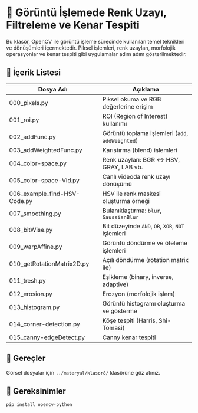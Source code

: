 # 🎨 Görüntü İşlemede Renk Uzayı, Filtreleme ve Kenar Tespiti

Bu klasör, OpenCV ile görüntü işleme sürecinde kullanılan temel teknikleri ve dönüşümleri içermektedir. Piksel işlemleri, renk uzayları, morfolojik operasyonlar ve kenar tespiti gibi uygulamalar adım adım gösterilmektedir.

## 📘 İçerik Listesi

| Dosya Adı                     | Açıklama                                      |
|------------------------------|-----------------------------------------------|
| 000_pixels.py                | Piksel okuma ve RGB değerlerine erişim        |
| 001_roi.py                   | ROI (Region of Interest) kullanımı            |
| 002_addFunc.py               | Görüntü toplama işlemleri (`add`, `addWeighted`) |
| 003_addWeightedFunc.py       | Karıştırma (blend) işlemleri                  |
| 004_color-space.py           | Renk uzayları: BGR ↔ HSV, GRAY, LAB vb.       |
| 005_color-space-Vid.py       | Canlı videoda renk uzayı dönüşümü             |
| 006_example_find-HSV-Code.py | HSV ile renk maskesi oluşturma örneği        |
| 007_smoothing.py             | Bulanıklaştırma: `blur`, `GaussianBlur`      |
| 008_bitWise.py               | Bit düzeyinde `AND`, `OR`, `XOR`, `NOT` işlemleri |
| 009_warpAffine.py            | Görüntü döndürme ve öteleme işlemleri         |
| 010_getRotationMatrix2D.py   | Açılı döndürme (rotation matrix ile)          |
| 011_tresh.py                 | Eşikleme (binary, inverse, adaptive)          |
| 012_erosion.py               | Erozyon (morfolojik işlem)                    |
| 013_histogram.py             | Görüntü histogramı oluşturma ve gösterme      |
| 014_corner-detection.py      | Köşe tespiti (Harris, Shi-Tomasi)             |
| 015_canny-edgeDetect.py      | Canny kenar tespiti                           |

## 📁 Gereçler
Görsel dosyalar için `../materyal/klasor8/` klasörüne göz atınız.

## 🧰 Gereksinimler
```bash
pip install opencv-python

